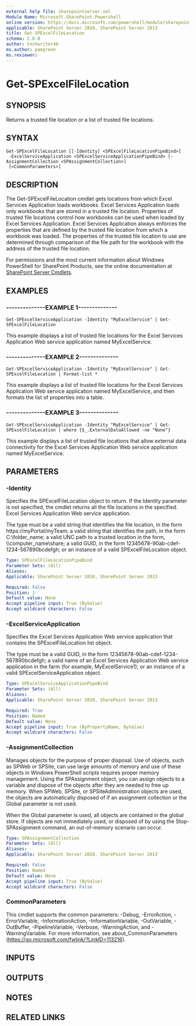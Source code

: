 ```yaml
---
external help file: sharepointserver.xml
Module Name: Microsoft.SharePoint.Powershell
online version: https://docs.microsoft.com/powershell/module/sharepoint-server/get-spexcelfilelocation
applicable: SharePoint Server 2010, SharePoint Server 2013
title: Get-SPExcelFileLocation
schema: 2.0.0
author: techwriter40
ms.author: pamgreen
ms.reviewer:
---
```


# Get-SPExcelFileLocation

## SYNOPSIS
Returns a trusted file location or a list of trusted file locations.

## SYNTAX

```
Get-SPExcelFileLocation [[-Identity] <SPExcelFileLocationPipeBind>]
 -ExcelServiceApplication <SPExcelServiceApplicationPipeBind> [-AssignmentCollection <SPAssignmentCollection>]
 [<CommonParameters>]
```

## DESCRIPTION
The Get-SPExcelFileLocation cmdlet gets locations from which Excel Services Application loads workbooks.
Excel Services Application loads only workbooks that are stored in a trusted file location.
Properties of trusted file locations control how workbooks can be used when loaded by Excel Services Application.
Excel Services Application always enforces the properties that are defined by the trusted file location from which a workbook was loaded.
The properties of the trusted file location to use are determined through comparison of the file path for the workbook with the address of the trusted file location.

For permissions and the most current information about Windows PowerShell for SharePoint Products, see the online documentation at [SharePoint Server Cmdlets](https://docs.microsoft.com/powershell/sharepoint/sharepoint-server/sharepoint-server-cmdlets).

## EXAMPLES

### --------------EXAMPLE 1-------------- 
```
Get-SPExcelServiceApplication -Identity "MyExcelService" | Get-SPExcelFileLocation
```

This example displays a list of trusted file locations for the Excel Services Application Web service application named MyExcelService.

### --------------EXAMPLE 2-------------- 
```
Get-SPExcelServiceApplication -Identity "MyExcelService" | Get-SPExcelFileLocation | Format-list *
```

This example displays a list of trusted file locations for the Excel Services Application Web service application named MyExcelService, and then formats the list of properties into a table.

### --------------EXAMPLE 3-------------- 
```
Get-SPExcelServiceApplication -Identity "MyExcelService" | Get-SPExcelFileLocation | where {$_.ExternalDataAllowed -ne "None"}
```

This example displays a list of trusted file locations that allow external data connectivity for the Excel Services Application Web service application named MyExcelService.

## PARAMETERS

### -Identity
Specifies the SPExcelFileLocation object to return.
If the Identity parameter is not specified, the cmdlet returns all the file locations in the specified.
Excel Services Application Web service application.

The type must be a valid string that identifies the file location, in the form https://myPortal/myTeam; a valid string that identifies the path, in the form C:\folder_name; a valid UNC path to a trusted location in the form, \\\\computer_name\share; a valid GUID, in the form  12345678-90ab-cdef-1234-567890bcdefgh; or an instance of a valid SPExcelFileLocation object.

```yaml
Type: SPExcelFileLocationPipeBind
Parameter Sets: (All)
Aliases: 
Applicable: SharePoint Server 2010, SharePoint Server 2013

Required: False
Position: 1
Default value: None
Accept pipeline input: True (ByValue)
Accept wildcard characters: False
```

### -ExcelServiceApplication
Specifies the  Excel Services Application Web service application that contains the SPExcelFileLocation list object.

The type must be a valid GUID, in the form 12345678-90ab-cdef-1234-567890bcdefgh; a valid name of an Excel Services Application Web service application in the farm (for example, MyExcelService1); or an instance of a valid SPExcelServiceApplication object.

```yaml
Type: SPExcelServiceApplicationPipeBind
Parameter Sets: (All)
Aliases: 
Applicable: SharePoint Server 2010, SharePoint Server 2013

Required: True
Position: Named
Default value: None
Accept pipeline input: True (ByPropertyName, ByValue)
Accept wildcard characters: False
```

### -AssignmentCollection
Manages objects for the purpose of proper disposal.
Use of objects, such as SPWeb or SPSite, can use large amounts of memory and use of these objects in Windows PowerShell scripts requires proper memory management.
Using the SPAssignment object, you can assign objects to a variable and dispose of the objects after they are needed to free up memory.
When SPWeb, SPSite, or SPSiteAdministration objects are used, the objects are automatically disposed of if an assignment collection or the Global parameter is not used.

When the Global parameter is used, all objects are contained in the global store.
If objects are not immediately used, or disposed of by using the Stop-SPAssignment command, an out-of-memory scenario can occur.

```yaml
Type: SPAssignmentCollection
Parameter Sets: (All)
Aliases: 
Applicable: SharePoint Server 2010, SharePoint Server 2013

Required: False
Position: Named
Default value: None
Accept pipeline input: True (ByValue)
Accept wildcard characters: False
```

### CommonParameters
This cmdlet supports the common parameters: -Debug, -ErrorAction, -ErrorVariable, -InformationAction, -InformationVariable, -OutVariable, -OutBuffer, -PipelineVariable, -Verbose, -WarningAction, and -WarningVariable. For more information, see about_CommonParameters (https://go.microsoft.com/fwlink/?LinkID=113216).

## INPUTS

## OUTPUTS

## NOTES

## RELATED LINKS

